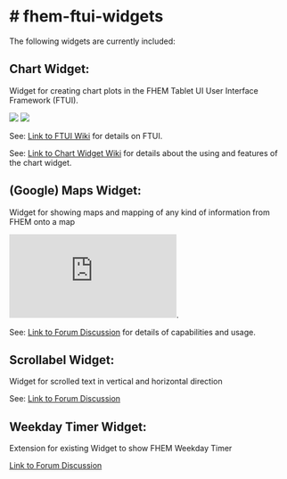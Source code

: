 <h1># fhem-ftui-widgets</h1>

The following widgets are currently included:

<h2>Chart Widget:</h2>

Widget for creating chart plots in the FHEM Tablet UI User Interface Framework (FTUI).

![](https://wiki.fhem.de/w/images/b/b4/Chart_tabletUI.png)
![](https://wiki.fhem.de/w/images/3/34/Wetterchart2.png)

See:
[Link to FTUI Wiki](https://www.google.de/url?sa=t&rct=j&q=&esrc=s&source=web&cd=1&cad=rja&uact=8&ved=0ahUKEwjqy8ikqdPTAhVNkRQKHUh4BZsQFggmMAA&url=https%3A%2F%2Fwiki.fhem.de%2Fwiki%2FFHEM_Tablet_UI&usg=AFQjCNGy0hjldEA_lhR6Z6s9Av3vgKCnlA)
for details on FTUI.

See:
[Link to Chart Widget Wiki](https://www.google.de/url?sa=t&rct=j&q=&esrc=s&source=web&cd=2&cad=rja&uact=8&ved=0ahUKEwiZ3PDUqdPTAhVLaxQKHdj1BKgQFggoMAE&url=https%3A%2F%2Fwiki.fhem.de%2Fwiki%2FFTUI_Widget_Chart&usg=AFQjCNHz2utN-sko8Mh0hIuwcvEAkAtiQA)
for details about the using and features of the chart widget.

<h2>(Google) Maps Widget:</h2>

Widget for showing maps and mapping of any kind of information from FHEM onto a map

![](https://forum.fhem.de/index.php?action=dlattach;topic=78379.0;attach=87344;image).

See:
[Link to Forum Discussion](https://forum.fhem.de/index.php/topic,78379.msg703359.html#msg703359)
for details of capabilities and usage.

<h2>Scrollabel Widget:</h2>

Widget for scrolled text in vertical and horizontal direction

See:
[Link to Forum Discussion](https://forum.fhem.de/index.php/topic,73497.msg651559.html#msg651559)

<h2>Weekday Timer Widget:</h2>

Extension for existing Widget to show FHEM Weekday Timer

[Link to Forum Discussion](https://forum.fhem.de/index.php/topic,48106.msg397622.html#msg397622)
